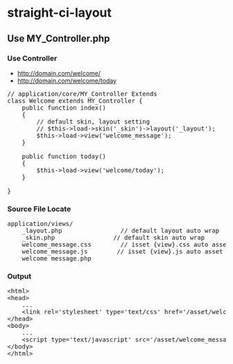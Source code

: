 # straight-ci-layout

## Use MY_Controller.php


### Use Controller
- http://domain.com/welcome/
- http://domain.com/welcome/today
<pre>
// application/core/MY_Controller Extends
class Welcome extends MY_Controller {
    public function index()
    {
        // default skin, layout setting
        // $this->load->skin('_skin')->layout('_layout');
        $this->load->view('welcome_message');
    }
    
    public function today()
    {
        $this->load->view('welcome/today');
    }
    
}
</pre>

### Source File Locate
<pre>
application/views/
    _layout.php                // default layout auto wrap
    _skin.php                // default skin auto wrap
    welcome_message.css        // isset {view}.css auto asset
    welcome_message.js        // isset {view}.js auto asset
    welcome_message.php
</pre>

### Output
<pre>
&lt;html>
&lt;head>
    ...
    &lt;link rel='stylesheet' type='text/css' href='/asset/welcome_message.css?_=b7ea82de66456fa21a534be873010e57' />
&lt;/head>
&lt;body>
    ...
    &lt;script type='text/javascript' src='/asset/welcome_message.js?_=0adebfced0f5c2cfece1dbcbaaaa53b0'>&lt;/script>
&lt;/body>
&lt;/html>
</pre>